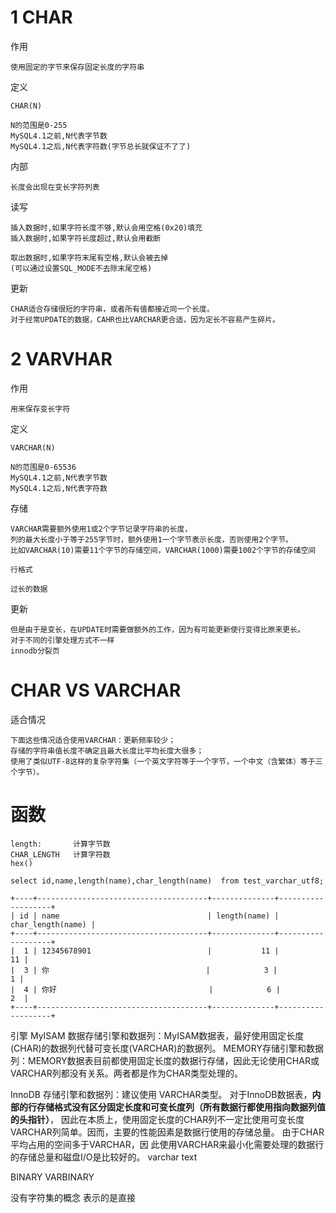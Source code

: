 

# 1 CHAR

作用

    使用固定的字节来保存固定长度的字符串
    
定义

    CHAR(N)    
    
    N的范围是0-255
    MySQL4.1之前,N代表字节数
    MySQL4.1之后,N代表字符数(字节总长就保证不了了)
    
内部

    长度会出现在变长字符列表    
    

读写

    插入数据时,如果字符长度不够,默认会用空格(0x20)填充
    插入数据时,如果字符长度超过,默认会用截断
    
    取出数据时,如果字符末尾有空格,默认会被去掉
    (可以通过设置SQL_MODE不去除末尾空格)
    
更新

    CHAR适合存储很短的字符串，或者所有值都接近同一个长度。
    对于经常UPDATE的数据，CAHR也比VARCHAR更合适，因为定长不容易产生碎片。
    

# 2 VARVHAR

作用

    用来保存变长字符
    
定义

    VARCHAR(N)    
    
    N的范围是0-65536
    MySQL4.1之前,N代表字节数
    MySQL4.1之后,N代表字符数


存储

    VARCHAR需要额外使用1或2个字节记录字符串的长度，
    列的最大长度小于等于255字节时，额外使用1一个字节表示长度，否则使用2个字节。
    比如VARCHAR(10)需要11个字节的存储空间，VARCHAR(1000)需要1002个字节的存储空间

    行格式

    过长的数据
    
    
更新

    但是由于是变长，在UPDATE时需要做额外的工作，因为有可能更新使行变得比原来更长。 
    对于不同的引擎处理方式不一样
    innodb分裂页
    
    


# CHAR VS VARCHAR


适合情况
    
    下面这些情况适合使用VARCHAR：更新频率较少；
    存储的字符串值长度不确定且最大长度比平均长度大很多；
    使用了类似UTF-8这样的复杂字符集（一个英文字符等于一个字节，一个中文（含繁体）等于三个字节）。



# 函数

    length:       计算字节数
    CHAR_LENGTH   计算字符数
    hex()

    select id,name,length(name),char_length(name)  from test_varchar_utf8;
    
    +----+--------------------------------------+--------------+-------------------+
    | id | name                                 | length(name) | char_length(name) |
    +----+--------------------------------------+--------------+-------------------+
    |  1 | 12345678901                          |           11 |                11 |
    |  3 | 你                                   |            3 |                 1 |
    |  4 | 你好                                  |            6 |                 2  |
    +----+--------------------------------------+--------------+-------------------+
    



引擎
MyISAM 数据存储引擎和数据列：MyISAM数据表，最好使用固定长度(CHAR)的数据列代替可变长度(VARCHAR)的数据列。
MEMORY存储引擎和数据列：MEMORY数据表目前都使用固定长度的数据行存储，因此无论使用CHAR或VARCHAR列都没有关系。两者都是作为CHAR类型处理的。

InnoDB 存储引擎和数据列：建议使用 VARCHAR类型。
对于InnoDB数据表，**内部的行存储格式没有区分固定长度和可变长度列（所有数据行都使用指向数据列值的头指针）**，
因此在本质上，使用固定长度的CHAR列不一定比使用可变长度VARCHAR列简单。因而，主要的性能因素是数据行使用的存储总量。
由于CHAR平均占用的空间多于VARCHAR，因 此使用VARCHAR来最小化需要处理的数据行的存储总量和磁盘I/O是比较好的。
varchar text




BINARY
VARBINARY

没有字符集的概念 
表示的是直接
 